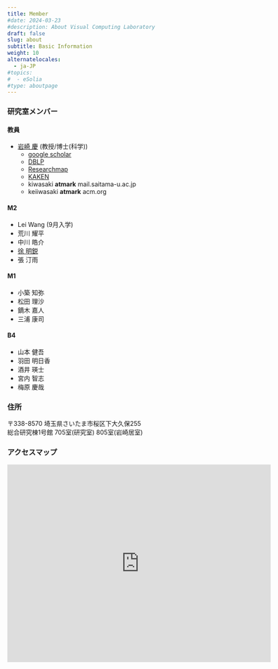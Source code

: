 ```yaml
---
title: Member
#date: 2024-03-23 
#description: About Visual Computing Laboratory 
draft: false
slug: about
subtitle: Basic Information
weight: 10
alternatelocales:
  - ja-JP
#topics:
#  - eSolia
#type: aboutpage
---
```

### 研究室メンバー
#### 教員
- [岩崎 慶](./cv/) (教授/博士(科学)) 
    - [google scholar](https://scholar.google.co.jp/citations?user=PD3Wd9kAAAAJ&hl=ja)
    - [DBLP](https://dblp.org/pid/21/3350.htm)
    - [Researchmap](https://researchmap.jp/kei.iwasaki)
    - [KAKEN](https://nrid.nii.ac.jp/ja/nrid/1000090379610/)
    - kiwasaki __atmark__ mail.saitama-u.ac.jp
    - keiiwasaki __atmark__ acm.org 
#### M2
- Lei Wang (9月入学)
- 荒川 耀平
- 中川 皓介
- [徐 明鋭](https://asurudo.top/s/KPBP46Mcr)
- 張 汀雨

#### M1
- 小築 知弥 
- 松田 理沙
- 鏑木 嘉人
- 三浦 康司

#### B4
- 山本 健吾
- 羽田 明日香
- 酒井 瑛士
- 宮内 智志
- 梅原 慶哉
 

### 住所 
〒338-8570 埼玉県さいたま市桜区下大久保255 <br>
総合研究棟1号館 705室(研究室) 805室(岩崎居室)

### アクセスマップ
<iframe src="https://www.google.com/maps/embed?pb=!1m18!1m12!1m3!1d808.3601905897486!2d139.6069364024916!3d35.862714100000005!2m3!1f0!2f0!3f0!3m2!1i1024!2i768!4f13.1!3m3!1m2!1s0x6018c306614768c5%3A0x2f89aa7965582fe8!2z57eP5ZCI56CU56m25qOf!5e0!3m2!1sja!2sjp!4v1711160425133!5m2!1sja!2sjp" width="600" height="450" style="border:0;" allowfullscreen="" loading="lazy" referrerpolicy="no-referrer-when-downgrade"></iframe>

